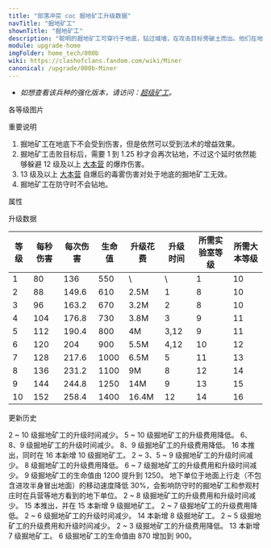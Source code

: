 ```yaml
---
title: "部落冲突 coc 掘地矿工升级数据"
navTitle: "掘地矿工"
shownTitle: "掘地矿工"
description: "聪明的掘地矿工可穿行于地底，钻过城墙，在攻击目标旁破土而出。他们在地底时不会受到任何伤害并且不会触发陷阱，不过即便在地下他们也能受到法术的增益效果。"
module: upgrade-home
imgFolder: home_tech/000b
wiki: https://clashofclans.fandom.com/wiki/Miner
canonical: /upgrade/000b-Miner
---
```


- *如想查看该兵种的强化版本，请访问：[超级矿工](/upgrade/060e-Super-Miner)。*

<UnitInfo :folder="$frontmatter.imgFolder" imgSrc="Miner_info.png" :imgAlt="$frontmatter.navTitle" :description="$frontmatter.description" />

<SmallTitle>各等级图片</SmallTitle>

<Panel>
    <UnitImgGroup :folder="$frontmatter.imgFolder">
        <UnitImg imgTitle="1 - 2 级" imgSrc="Miner1.png" />
        <UnitImg imgTitle="3 - 4 级" imgSrc="Miner3.png" />
        <UnitImg imgTitle="5 - 6 级" imgSrc="Miner5.png" />
        <UnitImg imgTitle="7 级" imgSrc="Miner7.png" />
        <UnitImg imgTitle="8 级" imgSrc="Miner8.png" />
        <UnitImg imgTitle="9 级" imgSrc="Miner9.png" />
        <UnitImg imgTitle="10 级" imgSrc="Miner10.png" />
    </UnitImgGroup>
</Panel>

<SmallTitle>重要说明</SmallTitle>

1. 掘地矿工在地底下不会受到伤害，但是依然可以受到法术的增益效果。
2. 掘地矿工击败目标后，需要 1 到 1.25 秒才会再次钻地，不过这个延时依然能够躲避 12 级及以上 [大本营](/upgrade/0400-Town-Hall) 的爆炸伤害。
3. 13 级及以上 [大本营](/upgrade/0400-Town-Hall) 自爆后的毒雾伤害对处于地底的掘地矿工无效。
4. 掘地矿工在防守时不会钻地。

<SmallTitle>属性</SmallTitle>

<UnitProperties>
    <UnitProperty pKey="攻击偏好" pValue="无" />
    <UnitProperty pKey="伤害类型" pValue="单体伤害" />
    <UnitProperty pKey="攻击的目标" pValue="仅地面目标" />
    <UnitProperty pKey="占据人口" pValue="6" />
    <UnitProperty pKey="移动速度" pValue="4 格/秒 (进攻)<br>2.8 格/秒 (防守)" />
    <UnitProperty pKey="攻击速度" pValue="1.7 秒/次" />
    <UnitProperty pKey="攻击距离" pValue="0.5 格" />
    <UnitProperty pKey="所需训练营等级" pValue="12" />
    <UnitProperty pKey="所需大本等级" pValue="10" />
    <UnitProperty pKey="训练时间" pValue="30" trainingSystem="2022" />
</UnitProperties>

<SmallTitle>升级数据</SmallTitle>

<script setup>
const tableExtraInfo = [
    {
        "column": 4,
        "type": "cost",
        "gpClass": "research",
        "icon": "Elixir"
    },
    {
        "column": 5,
        "type": "time",
        "gpClass": "research"
    }
];
</script>

<UnitTable :tableExtraInfo="tableExtraInfo">

| 等级 |  每秒伤害 | 每次伤害 | 生命值 | 升级花费 |  升级时间  |所需实验室等级|所需大本等级|
| ---- |   ----   |   ----  |  ---- |   ----  |    ----   |    ----     |   ----    |
|   1  |     80   |  136    |   550 |      \  |       \   |      1      |    10     |
|   2  |     88   |  149.6  |   610 |   2.5M  |    1      |      8      |    10     |
|   3  |     96   |  163.2  |   670 |   3.2M  |    2      |      8      |    10     |
|   4  |    104   |  176.8  |   730 |   3.8M  |    3      |      9      |    11     |
|   5  |    112   |  190.4  |   800 |     4M  |    3,12   |      9      |    11     |
|   6  |    120   |  204    |   900 |   5.5M  |    4,12   |     10      |    12     |
|   7  |    128   |  217.6  |  1000 |   6.5M  |    5      |     11      |    13     |
|   8  |    136   |  231.2  |  1100 |     9M  |    8      |     12      |    14     |
|   9  |    144   |  244.8  |  1250 |    14M  |    9      |     13      |    15     |
|  10  |    152   |  258.4  |  1400 |  16.4M  |   12      |     14      |    16     |
</UnitTable>

<SmallTitle>更新历史</SmallTitle>

<Timeline>
    <TimelineItem date="2024/11/25">
        <TimelineRow>2 ~ 10 级掘地矿工的升级时间减少。</TimelineRow>
        <TimelineRow>5 ~ 10 级掘地矿工的升级费用降低。</TimelineRow>
    </TimelineItem>
    <TimelineItem date="2024/06/18">
        <TimelineRow>6、8、9 级掘地矿工的升级时间减少。</TimelineRow>
        <TimelineRow>8、9 级掘地矿工的升级费用降低。</TimelineRow>
    </TimelineItem>
    <TimelineItem date="2023/12/12">
        <TimelineRow>16 本推出，同时在 16 本新增 10 级掘地矿工。</TimelineRow>
        <TimelineRow>2 ~ 3、5 ~ 9 级掘地矿工的升级时间减少。</TimelineRow>
        <TimelineRow>8 级掘地矿工的升级费用降低。</TimelineRow>
    </TimelineItem>
    <TimelineItem date="2023/06/12">
        <TimelineRow>6 ~ 7 级掘地矿工的升级费用和升级时间减少。</TimelineRow>
    <TimelineRow>9 级掘地矿工的生命值由 1200 提升到 1250。</TimelineRow>
    </TimelineItem>
    <TimelineItem date="2022/12/12">
        <TimelineRow>地下单位于地面上行走（不包含进攻半身冒出地面）的移动速度降低 30%，会影响防守时的掘地矿工和参观村庄时在兵营等地方看到的地下单位。</TimelineRow>
    </TimelineItem>
    <TimelineItem date="2022/10/10">
        <TimelineRow>2 ~ 8 级掘地矿工的升级费用和升级时间减少。</TimelineRow>
        <TimelineRow>15 本推出，并在 15 本新增 9 级掘地矿工。</TimelineRow>
    </TimelineItem>
    <TimelineItem date="2021/12/09">
        <TimelineRow>2 ~ 7 级掘地矿工的升级费用降低。</TimelineRow>
        <TimelineRow>2 ~ 6 级掘地矿工的升级时间减少。</TimelineRow>
    </TimelineItem>
    <TimelineItem date="2021/09/27">
        <TimelineRow>14 本新增 8 级掘地矿工。</TimelineRow>
    </TimelineItem>
    <TimelineItem date="2021/04/12">
        <TimelineRow>2 ~ 5 级掘地矿工的升级费用和升级时间减少。</TimelineRow>
    </TimelineItem>
    <TimelineItem date="2020/03/30">
        <TimelineRow>2 ~ 3 级掘地矿工的升级费用降低。</TimelineRow>
    </TimelineItem>
    <TimelineItem date="2019/12/09">
        <TimelineRow>13 本新增 7 级掘地矿工。</TimelineRow>
        <TimelineRow>6 级掘地矿工的生命值由 870 增加到 900。</TimelineRow>
    </TimelineItem>
    <TimelineItem :historyBottom="true" />
</Timeline>
